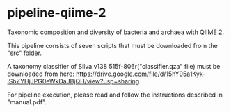 # pipeline-qiime-2
Taxonomic composition and diversity of bacteria and archaea with QIIME 2.


This pipeline consists of seven scripts that must be downloaded from the "src" folder.

A taxonomy classifier of Silva v138 515f-806r("classifier.qza" file) must be downloaded from here:
https://drive.google.com/file/d/15hY95a1Kyk-iSbZYHjJPG0eWkDaJBjQH/view?usp=sharing

For pipeline execution, please read and follow the instructions described in "manual.pdf".

